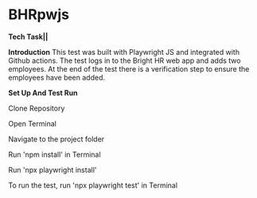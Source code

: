 # BHRpwjs
**Tech Task||**

**Introduction**
This test was built with Playwright JS and integrated with Github actions. The test logs in to the Bright HR web app and adds two employees. At the end of the test there is a verification step to ensure the employees have been added.

**Set Up And Test Run**

Clone Repository

Open Terminal

Navigate to the project folder

Run 'npm install' in Terminal

Run 'npx playwright install'

To run the test, run 'npx playwright test' in Terminal


